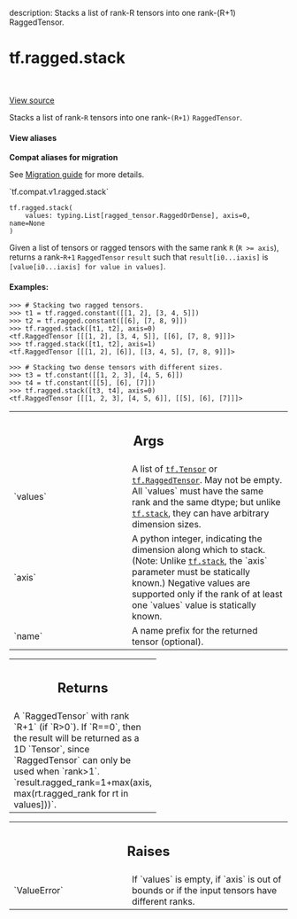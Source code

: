 description: Stacks a list of rank-R tensors into one rank-(R+1) RaggedTensor.

<div itemscope itemtype="http://developers.google.com/ReferenceObject">
<meta itemprop="name" content="tf.ragged.stack" />
<meta itemprop="path" content="Stable" />
</div>

# tf.ragged.stack

<!-- Insert buttons and diff -->

<table class="tfo-notebook-buttons tfo-api nocontent" align="left">

</table>

<a target="_blank" class="external" href="/code/stable/tensorflow/python/ops/ragged/ragged_concat_ops.py">View source</a>



Stacks a list of rank-`R` tensors into one rank-`(R+1)` `RaggedTensor`.

<section class="expandable">
  <h4 class="showalways">View aliases</h4>
  <p>
<b>Compat aliases for migration</b>
<p>See
<a href="https://www.tensorflow.org/guide/migrate">Migration guide</a> for
more details.</p>
<p>`tf.compat.v1.ragged.stack`</p>
</p>
</section>

<pre class="devsite-click-to-copy prettyprint lang-py tfo-signature-link">
<code>tf.ragged.stack(
    values: typing.List[ragged_tensor.RaggedOrDense], axis=0, name=None
)
</code></pre>



<!-- Placeholder for "Used in" -->

Given a list of tensors or ragged tensors with the same rank `R`
(`R >= axis`), returns a rank-`R+1` `RaggedTensor` `result` such that
`result[i0...iaxis]` is `[value[i0...iaxis] for value in values]`.

#### Examples:

```
>>> # Stacking two ragged tensors.
>>> t1 = tf.ragged.constant([[1, 2], [3, 4, 5]])
>>> t2 = tf.ragged.constant([[6], [7, 8, 9]])
>>> tf.ragged.stack([t1, t2], axis=0)
<tf.RaggedTensor [[[1, 2], [3, 4, 5]], [[6], [7, 8, 9]]]>
>>> tf.ragged.stack([t1, t2], axis=1)
<tf.RaggedTensor [[[1, 2], [6]], [[3, 4, 5], [7, 8, 9]]]>
```

```
>>> # Stacking two dense tensors with different sizes.
>>> t3 = tf.constant([[1, 2, 3], [4, 5, 6]])
>>> t4 = tf.constant([[5], [6], [7]])
>>> tf.ragged.stack([t3, t4], axis=0)
<tf.RaggedTensor [[[1, 2, 3], [4, 5, 6]], [[5], [6], [7]]]>
```

<!-- Tabular view -->
 <table class="responsive fixed orange">
<colgroup><col width="214px"><col></colgroup>
<tr><th colspan="2"><h2 class="add-link">Args</h2></th></tr>

<tr>
<td>
`values`
</td>
<td>
A list of <a href="../../tf/Tensor.md"><code>tf.Tensor</code></a> or <a href="../../tf/RaggedTensor.md"><code>tf.RaggedTensor</code></a>.  May not be empty. All
`values` must have the same rank and the same dtype; but unlike
<a href="../../tf/stack.md"><code>tf.stack</code></a>, they can have arbitrary dimension sizes.
</td>
</tr><tr>
<td>
`axis`
</td>
<td>
A python integer, indicating the dimension along which to stack.
(Note: Unlike <a href="../../tf/stack.md"><code>tf.stack</code></a>, the `axis` parameter must be statically known.)
Negative values are supported only if the rank of at least one
`values` value is statically known.
</td>
</tr><tr>
<td>
`name`
</td>
<td>
A name prefix for the returned tensor (optional).
</td>
</tr>
</table>



<!-- Tabular view -->
 <table class="responsive fixed orange">
<colgroup><col width="214px"><col></colgroup>
<tr><th colspan="2"><h2 class="add-link">Returns</h2></th></tr>
<tr class="alt">
<td colspan="2">
A `RaggedTensor` with rank `R+1` (if `R>0`).
If `R==0`, then the result will be returned as a 1D `Tensor`, since
`RaggedTensor` can only be used when `rank>1`.
`result.ragged_rank=1+max(axis, max(rt.ragged_rank for rt in values]))`.
</td>
</tr>

</table>



<!-- Tabular view -->
 <table class="responsive fixed orange">
<colgroup><col width="214px"><col></colgroup>
<tr><th colspan="2"><h2 class="add-link">Raises</h2></th></tr>

<tr>
<td>
`ValueError`
</td>
<td>
If `values` is empty, if `axis` is out of bounds or if
the input tensors have different ranks.
</td>
</tr>
</table>

